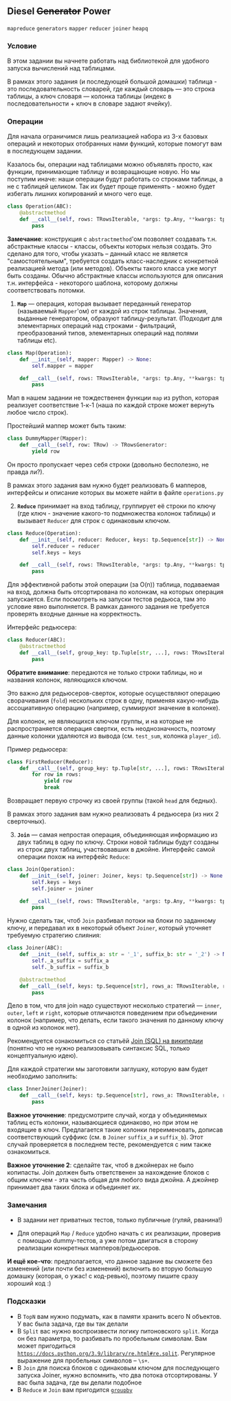 ## Diesel ~~Generator~~ Power

`mapreduce` `generators` `mapper` `reducer` `joiner` `heapq`

### Условие

В этом задании вы начнете работать над библиотекой для удобного запуска вычислений над таблицами.

В рамках этого задания (и последующей большой домашки) таблица - это последовательность словарей,
где каждый словарь — это строка таблицы, а ключ словаря — колонка таблицы
(индекс в последовательности + ключ в словаре задают ячейку).

### Операции

Для начала ограничимся лишь реализацией набора из 3-x базовых операций и некоторых отобранных
нами функций, которые помогут вам в последующем задании.

Казалось бы, операции над таблицами можно объявлять просто, как функции, принимающие таблицу и
возвращающие новую. Но мы поступим иначе: наши операции будут работать со строками таблицы, а не
с таблицей целиком. Так их будет проще применять - можно будет избегать лишних копирований
и много чего еще.

```python
class Operation(ABC):
    @abstractmethod
    def __call__(self, rows: TRowsIterable, *args: tp.Any, **kwargs: tp.Any) -> TRowsGenerator:
        pass
```

**Замечание**: конструкция с `abstractmethod`'ом позволяет создавать т.н. абстрактные классы - классы,
объекты которых нельзя создать. Это сделано для того, чтобы указать – данный класс не является
"самостоятельным", требуется создать класс-наследник с конкретной реализацией метода (или методов).
Объекты такого класса уже могут быть созданы. Обычно абстрактные классы используются для описания т.н.
интерфейса - некоторого шаблона, которому должны соответствовать потомки.

1. **`Map`** — операция, которая вызывает переданный генератор (называемый `Mapper`'ом) от каждой
из строк таблицы. Значения, выданные генератором, образуют таблицу-результат.
(Подходит для элементарных операций над строками - фильтраций, преобразований типов, элементарных
операций над полями таблицы etc).

```python
class Map(Operation):
    def __init__(self, mapper: Mapper) -> None:
        self.mapper = mapper

    def __call__(self, rows: TRowsIterable, *args: tp.Any, **kwargs: tp.Any) -> TRowsGenerator:
        pass
```

Мап в нашем задании не тождественен функции `map` из python, которая реализует соответствие 1-к-1
(наша по каждой строке может вернуть любое число строк).

Простейший маппер может быть таким:

```python
class DummyMapper(Mapper):
    def __call__(self, row: TRow) -> TRowsGenerator:
        yield row
```

Он просто пропускает через себя строки (довольно бесполезно, не правда ли?).

В рамках этого задания вам нужно будет реализовать 6 мапперов, интерфейсы и описание которых
вы можете найти в файле `operations.py`

2. **`Reduce`** принимает на вход таблицу, группирует её строки по ключу (где ключ - значение какого-то
подмножества колонок таблицы) и вызывает `Reducer` для строк с одинаковым ключом.

```python
class Reduce(Operation):
    def __init__(self, reducer: Reducer, keys: tp.Sequence[str]) -> None:
        self.reducer = reducer
        self.keys = keys

    def __call__(self, rows: TRowsIterable, *args: tp.Any, **kwargs: tp.Any) -> TRowsGenerator:
        pass
```

Для эффективной работы этой операции (за O(n)) таблица, подаваемая на вход, должна быть отсортирована
по колонкам, на которых операция запускается. Если посмотреть на запуски тестов редьюса, там это условие
явно выполняется. В рамках данного задания не требуется проверять входные данные на корректность. 

Интерфейс редьюсера:

```python
class Reducer(ABC):
    @abstractmethod
    def __call__(self, group_key: tp.Tuple[str, ...], rows: TRowsIterable) -> TRowsGenerator:
        pass
```

**Обратите внимание**: передаются не только строки таблицы, но и названия колонок, являющихся ключом.

Это важно для редьюсеров-сверток, которые осуществляют операцию сворачивания (`fold`) нескольких
строк в одну, применяя какую-нибудь ассоциативную операцию (например, суммируют значение в колонке).

Для колонок, не являющихся ключом группы, и на которые не распространяется операция свертки, есть
неоднозначность, поэтому данные колонки удаляются из вывода (см. `test_sum`, колонка `player_id`).

Пример редьюсера:

```python
class FirstReducer(Reducer):
    def __call__(self, group_key: tp.Tuple[str, ...], rows: TRowsIterable) -> TRowsGenerator:
        for row in rows:
            yield row
            break
```
Возвращает первую строчку из своей группы (такой `head` для бедных).

В рамках этого задания вам нужно реализовать 4 редьюсера (из них 2 сверточных).

3. **`Join`** — самая непростая операция, объединяющая информацию из двух таблиц в одну по ключу.
Строки новой таблицы будут созданы из строк двух таблиц, участвовавших в джойне. Интерфейс самой операции
похож на интерфейс `Reduce`:

```python
class Join(Operation):
    def __init__(self, joiner: Joiner, keys: tp.Sequence[str]) -> None:
        self.keys = keys
        self.joiner = joiner

    def __call__(self, rows: TRowsIterable, *args: tp.Any, **kwargs: tp.Any) -> TRowsGenerator:
        pass
```

Нужно сделать так, чтоб `Join` разбивал потоки на блоки по заданному ключу, и передавал их 
в некоторый объект `Joiner`, который уточняет требуемую стратегию слияния:

```python
class Joiner(ABC):
    def __init__(self, suffix_a: str = '_1', suffix_b: str = '_2') -> None:
        self._a_suffix = suffix_a
        self._b_suffix = suffix_b

    @abstractmethod
    def __call__(self, keys: tp.Sequence[str], rows_a: TRowsIterable, rows_b: TRowsIterable) -> TRowsGenerator:
        pass

```

Дело в том, что для join надо существуют несколько стратегий — `inner`, `outer`, `left` и `right`,
которые отличаются поведением при объединении колонок (например, что делать, если такого значения по 
данному ключу в одной из колонок нет).

Рекомендуется ознакомиться со статьёй [Join (SQL) на википедии](https://ru.wikipedia.org/wiki/Join_(SQL))
(понятно что не нужно реализовывать синтаксис SQL, только концептуальную идею).

Для каждой стратегии мы заготовили заглушку, которую вам будет необходимо заполнить:

```python
class InnerJoiner(Joiner):
    def __call__(self, keys: tp.Sequence[str], rows_a: TRowsIterable, rows_b: TRowsIterable) -> TRowsGenerator:
        pass
```

**Важное уточнение**: предусмотрите случай, когда у объединяемых таблиц есть колонки, называющиеся одинаково,
но при этом не входящие в ключ. Предлагается такие колонки переименовать, дописав соответствующий суффикс
(см. в `Joiner` `suffix_a` и `suffix_b`). Этот случай проверяется в последнем тесте, рекомендуется с ним
также ознакомиться.

**Важное уточнение 2**: сделайте так, чтоб в джойнерах не было копипасты. Join должен быть ответственен за нахождение блоков с общим ключем - эта часть общая для любого вида джойна. А джойнер принимает два таких блока и объединяет их.

### Замечания

* В задании нет приватных тестов, только публичные (гуляй, рванина!)

* Для операций `Map` / `Reduce` удобно начать с их реализации, проверив с помощью dummy-тестов,
а уже потом двигаться в сторону реализации конкретных мапперов/редьюсеров.

**И ещё кое-что**: предполагается, что данное задание вы сможете без изменений (или почти без изменений)
включить во вторую большую домашку (которая, о ужас! с код-ревью), поэтому пишите сразу хороший код :)

### Подсказки

* В `TopN` вам нужно подумать, как в памяти хранить всего N объектов. У вас была задача, где вы так делали
* В `Split` вас нужно воспроизвести логику питоновского `split`. 
Когда он без параметра, то разбивать по пробельным символам. 
Вам может пригодиться [`https://docs.python.org/3.9/library/re.html#re.split`](https://docs.python.org/3.9/library/re.html#re.split).
Регулярное выражение для пробельных символов – `\s+`.
* В `Join` для поиска блоков с одинаковым ключом для последующего запуска Joiner, нужно вспомнить, что два потока отсортированы. У вас была задача, где вы делали подобное
* В `Reduce` и `Join` вам пригодится [`groupby`](https://docs.python.org/3/library/itertools.html#itertools.groupby)
